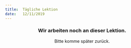 ```yaml
---
title:  Tägliche Lektion
date:   12/11/2019
---
```


### <center>Wir arbeiten noch an dieser Lektion.</center>
<center>Bitte komme später zurück.</center>